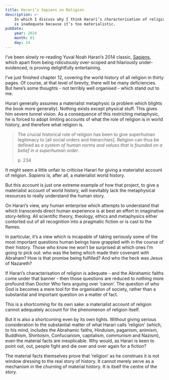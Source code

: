 ```yaml
---
title: Harari’s Sapiens on Religion
description: >-
    In which I discuss why I think Harari’s characterisation of religion
    is inadequate because it’s too materialistic.
pubDate:
    year: 2024
    month: 01
    day: 14
---
```


I’ve been slowly re-reading Yuval Noah Harari’s 2014 classic,
<a href="https://www.ynharari.com/book/sapiens-2">Sapiens</a>,
which apart from being ridiculously over-scoped and hilariously
under-evidenced, is proving delightfully entertaining.

I’ve just finished chapter 12, covering the world history of all
religion in thirty pages. Of course, at that level of brevity,
there will be many deficiencies. But here’s some thoughts - not
terribly well organised - which stand out to me.

Hurari generally assumes a materialist metaphysic (a problem which
blights the book more generally). Nothing exists except physical stuff.
This gives him severe tunnel vision. As a consequence of this
restricting metaphysic, he is forced to adopt limiting accounts of what
the role of religion is in world history, and therefore what religion is.

> The crucial historical role of religion has been to give superhuman
> legitimacy to [all social orders and hierarchies].
> Religion can thus be defined as <em>a system of human norms and
> values that is founded on a belief in a superhuman order</em>.
> <footer>p. 234</footer>

It might seem a little unfair to criticise Harari for giving a
materialist account of religion. <i>Sapiens</i> is, after all, a
materialist world history.

But this account is just one extreme example of how that project, to
give a materialist account of world history, will inevitably lack the
metaphysical resources to really understand the human story.

On Harari’s view, any human enterprise which attempts to understand
that which transcends direct human experience is at best an effort in
imaginative story-telling. All scientific theory, theology, ethics and
metaphysics either contorted out of all recognition into a pragmatic
fiction or is cast to the flames.

In particular, it’s a view which is incapable of taking seriously some
of the most important questions human beings have grappled with in the
course of their history. Those who know me won’t be surprised at which
ones I’m going to pick out: who was the being which made their covenant
with Abraham? How is that promise being fulfilled? And who the heck was
Jesus of Nazareth?

If Harari’s characterisation of religion is adequate - and the Abrahamic
faiths come under that banner - then those questions are reduced to
nothing more profound than Doctor Who fans arguing over ‘canon’. The
question of who God is becomes a mere tool for the organisation of
society, rather than a substantial and important question on a matter
of fact.

This is a shortcoming for its own sake: a materialist account of
religion cannot adequately account for the phenomenon of religion
itself.

But it is also a shortcoming even by its own lights. Without giving
serious consideration to the substantial matter of what Harari calls
‘religion’ (which, to his mind, includes the Abrahamic faiths,
Hinduism, paganism, animism, Buddhism, Shintoism, Confucianism,
capitalism, communism and Nazism), even the material facts are
inexplicable. Why would, as Harari is keen to point out, out, people
fight and die over and over again for a fiction?

The material facts themselves prove that ‘religion’ as he construes it
is not window dressing to the real story of history. It cannot merely
serve as a mechanism in the churning of material history. It is itself
the centre of the story.
